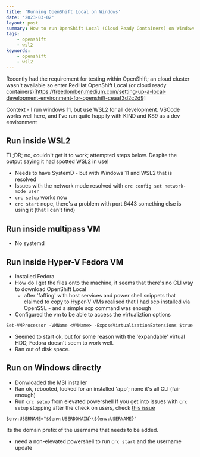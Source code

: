 ```yaml
---
title: 'Running OpenShift Local on Windows'
date: '2023-03-02'
layout: post
summary: How to run OpenShift Local (Cloud Ready Containers) on Windows
tags:
    - openshift
    - wsl2
keywords:
    - openshift
    - wsl2
---
```


Recently had the requirement for testing within OpenShift; an cloud cluster wasn't available so enter 
RedHat OpenShift Local (or cloud ready containers)[https://freedomben.medium.com/setting-up-a-local-development-environment-for-openshift-ceaaf3d2c2d9]

Context - I run windows 11, but use WSL2 for all development. VSCode works well here, and I've run
quite happily with KIND and KS9 as a dev environment

## Run inside WSL2

TL;DR; no, couldn't get it to work; attempted steps below. Despite the output saying it had spotted WSL2 in use!

- Needs to have SystemD - but with Windows 11 and WSL2 that is resolved
- Issues with the network mode resolved with `crc config set network-mode user`
- `crc setup` works now
- `crc start` nope, there's a problem with port 6443 something else is using it (that I can't find)


## Run inside multipass VM

- No systemd

## Run inside Hyper-V Fedora VM

- Installed Fedora
- How do I get the files onto the machine, it seems that there's no CLI way to download OpenShift Local
	- after 'faffing' with host services and power shell snippets that claimed to copy to Hyper-V VMs realised that 
	  I had scp installed via OpenSSL - and a simple scp command was enough
- Configured the vm to be able to access the virtualiztion options 
```
Set-VMProcessor -VMName <VMName> -ExposeVirtualizationExtensions $true
```
- Seemed to start ok, but for some reason with the 'expandable' virtual HDD, Fedora doesn't seem to work well. 
- Ran out of disk space.

## Run on Windows directly

- Donwloaded the MSI installer
- Ran ok, rebooted, looked for an installed 'app'; none it's all CLI (fair enough)
- Run `crc setup` from elevated powershell
If you get into issues with `crc setup` stopping after the check on users, check [this issue](https://github.com/crc-org/crc/issues/2446#issuecomment-865028602)

```
$env:USERNAME="${env:USERDOMAIN}\${env:USERNAME}"
```

Its the domain prefix of the username that needs to be added.

- need a non-elevated powershell to run `crc start` and the username update 
